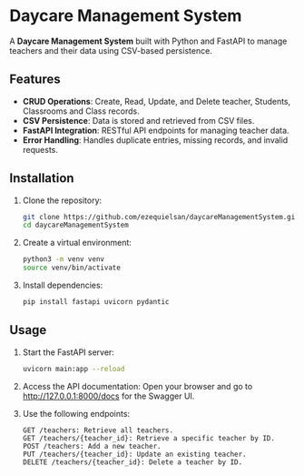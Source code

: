 # Daycare Management System

A **Daycare Management System** built with Python and FastAPI to manage teachers and their data using CSV-based persistence.

## Features

- **CRUD Operations**: Create, Read, Update, and Delete teacher, Students, Classrooms and Class records.
- **CSV Persistence**: Data is stored and retrieved from CSV files.
- **FastAPI Integration**: RESTful API endpoints for managing teacher data.
- **Error Handling**: Handles duplicate entries, missing records, and invalid requests.


## Installation

1. Clone the repository:
   ```bash
   git clone https://github.com/ezequielsan/daycareManagementSystem.git
   cd daycareManagementSystem
   ```
2. Create a virtual environment:
    ```bash
    python3 -m venv venv
    source venv/bin/activate
    ```

3. Install dependencies:
    ```bash
    pip install fastapi uvicorn pydantic
    ```

## Usage

1. Start the FastAPI server:
    ```bash
    uvicorn main:app --reload
    ```


2. Access the API documentation:
    Open your browser and go to http://127.0.0.1:8000/docs for the Swagger UI.

3. Use the following endpoints:
    ```
    GET /teachers: Retrieve all teachers.
    GET /teachers/{teacher_id}: Retrieve a specific teacher by ID.
    POST /teachers: Add a new teacher.
    PUT /teachers/{teacher_id}: Update an existing teacher.
    DELETE /teachers/{teacher_id}: Delete a teacher by ID.
    ```
